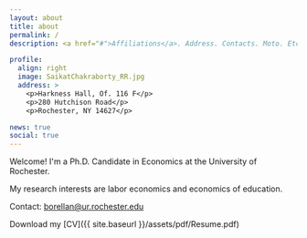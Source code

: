 ```yaml
---
layout: about
title: about
permalink: /
description: <a href="#">Affiliations</a>. Address. Contacts. Moto. Etc.

profile:
  align: right
  image: SaikatChakraborty_RR.jpg
  address: >
    <p>Harkness Hall, Of. 116 F</p>
    <p>280 Hutchison Road</p>
    <p>Rochester, NY 14627</p>

news: true
social: true
---
```


Welcome! I'm a Ph.D. Candidate in Economics at the University of Rochester.

My research interests are labor economics and economics of education.

Contact: <a href="mailto:borellan@ur.rochester.edu">borellan@ur.rochester.edu</a>

Download my [CV]({{ site.baseurl }}/assets/pdf/Resume.pdf)



